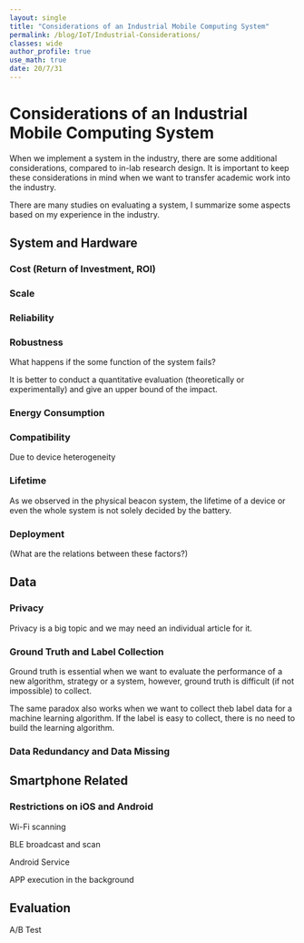 ```yaml
---
layout: single
title: "Considerations of an Industrial Mobile Computing System"
permalink: /blog/IoT/Industrial-Considerations/
classes: wide
author_profile: true
use_math: true
date: 20/7/31
---
```


# Considerations of an Industrial Mobile Computing System

When we implement a system in the industry, there are some additional considerations, compared to in-lab research design. It is important to keep these considerations in mind when we want to transfer academic work into the industry.

There are many studies on evaluating a system, I summarize some aspects based on my experience in the industry.

## System and Hardware 

### Cost (Return of Investment, ROI)

### Scale

### Reliability

### Robustness

What happens if the some function of the system fails? 

It is better to conduct a quantitative evaluation (theoretically or experimentally) and give an upper bound of the impact.

### Energy Consumption

### Compatibility

Due to device heterogeneity

### Lifetime

As we observed in the physical beacon system, the lifetime of a device or even the whole system is not solely decided by the battery.

### Deployment



(What are the relations between these factors?)



## Data

### Privacy

Privacy is a big topic and we may need an individual article for it.

### Ground Truth and Label Collection

Ground truth is essential when we want to evaluate the performance of a new algorithm, strategy or a system, however, ground truth is difficult (if not impossible) to collect.

The same paradox also works when we want to collect theb label data for a machine learning algorithm. If the label is easy to collect, there is no need to build the learning algorithm.

### Data Redundancy and Data Missing


## Smartphone Related

### Restrictions on iOS and Android

Wi-Fi scanning

BLE broadcast and scan

Android Service

APP execution in the background



## Evaluation

A/B Test